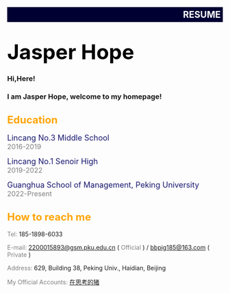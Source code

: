 <div style="background-color: #000033;width: 100%;">
	<h2 style="color: white;text-align: right;padding: 5px;">RESUME</h2>
</div>

# <font color="black" size=10>Jasper Hope</font>
### Hi,Here! 
### I am Jasper Hope, welcome to my homepage!
  
## <font color="orange" size=5>Education</font>
  <font color="midnightblue" size=4>Lincang No.3 Middle School</font> <br /> <font color="gray" size=3>2016-2019</font>
  
  <font color="midnightblue" size=4>Lincang No.1 Senoir High</font> <br /> <font color="gray" size=3>2019-2022</font>
  
  <font color="midnightblue" size=4>Guanghua School of Management, Peking University</font> <br /> <font color="gray" size=3>2022-Present</font>
  
## <font color="orange" size=5>How to reach me</font>
  <font color="gray">Tel:</font> 185-1898-6033
  
  <font color="gray">E-mail:</font> 2200015893@gsm.pku.edu.cn ( <font color="gray">Official</font> ) / bbpig185@163.com ( <font color="gray">Private</font> )
  
  <font color="gray">Address:</font> 629, Building 38, Peking Univ., Haidian, Beijing

  <font color="gray">My Official Accounts:</font> [在思考的猪](https://mp.weixin.qq.com/s/Vh5_pRwz_MplRXsA1rHOHA)
